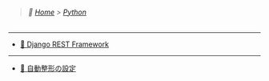 > ###### :paw_prints: [Home](/README.md) > [Python](/Python/README.md)

---

- [:file_folder: Django REST Framework](/Python/Django_REST_Framework/README.md)

---

- [:memo: 自動整形の設定](/Python/formatter_settings.md)
